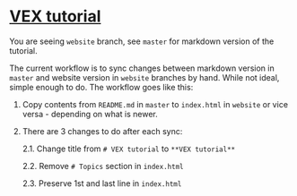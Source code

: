 # [VEX tutorial](https://jtomori.github.io/vex_tutorial/)

You are seeing `website` branch, see `master` for markdown version of the tutorial.

The current workflow is to sync changes between markdown version in `master` and website version in `website` branches by hand. While not ideal, simple enough to do. The workflow goes like this:

1. Copy contents from `README.md` in `master` to `index.html` in `website` or vice versa - depending on what is newer.
2. There are 3 changes to do after each sync:

	2.1. Change title from `# VEX tutorial` to `**VEX tutorial**`

	2.2. Remove `# Topics` section in `index.html`

	2.3. Preserve 1st and last line in `index.html`
